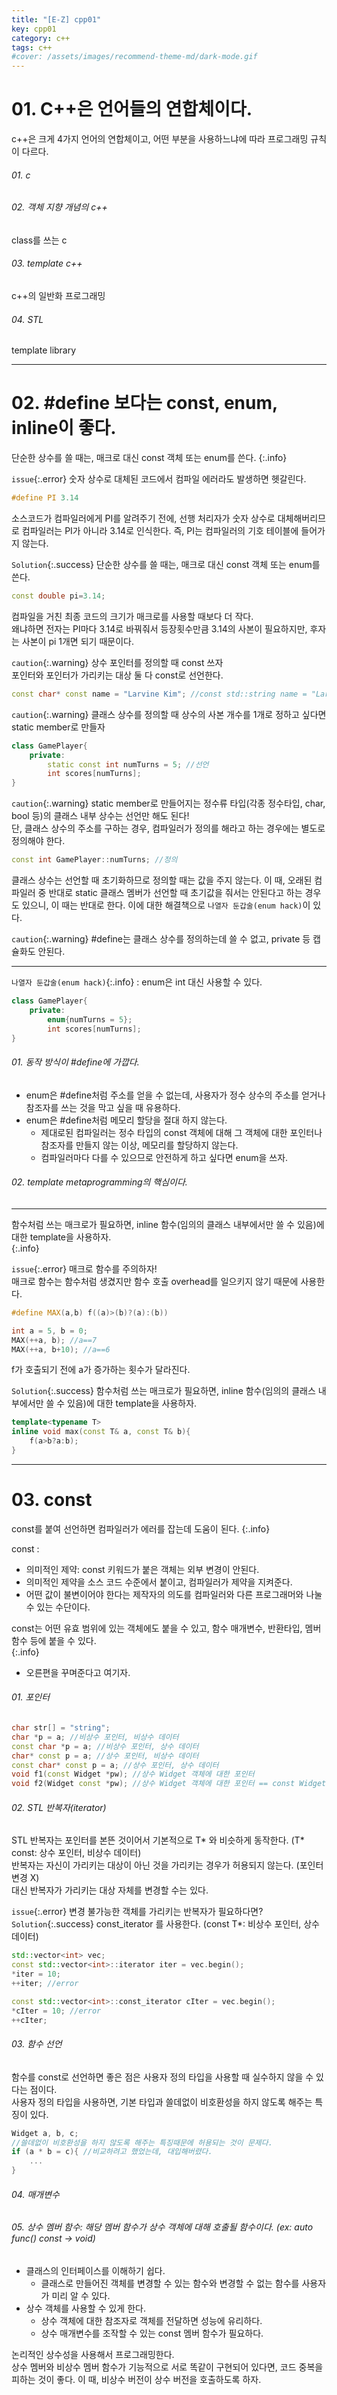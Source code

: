 ```yaml
---
title: "[E-Z] cpp01"
key: cpp01
category: c++
tags: c++
#cover: /assets/images/recommend-theme-md/dark-mode.gif
---
```


<!--more-->

# 01. C++은 언어들의 연합체이다.
c++은 크게 4가지 언어의 연합체이고, 어떤 부분을 사용하느냐에 따라 프로그래밍 규칙이 다르다.  

###### 01. c
###### 02. 객체 지향 개념의 c++
class를 쓰는 c

###### 03. template c++
c++의 일반화 프로그래밍  


###### 04. STL
template library  

---
# 02. #define 보다는 const, enum, inline이 좋다.
단순한 상수를 쓸 때는, 매크로 대신 const 객체 또는 enum를 쓴다. 
{:.info} 

`issue`{:.error} 숫자 상수로 대체된 코드에서 컴파일 에러라도 발생하면 헷갈린다.
```cpp
#define PI 3.14
```

소스코드가 컴파일러에게 PI를 알려주기 전에, 선행 처리자가 숫자 상수로 대체해버리므로 컴파일러는 PI가 아니라 3.14로 인식한다.
즉, PI는 컴파일러의 기호 테이블에 들어가지 않는다.

`Solution`{:.success} 단순한 상수를 쓸 때는, 매크로 대신 const 객체 또는 enum를 쓴다.  

```cpp
const double pi=3.14;
```

컴파일을 거친 최종 코드의 크기가 매크로를 사용할 때보다 더 작다.  
왜냐하면 전자는 PI마다 3.14로 바꿔줘서 등장횟수만큼 3.14의 사본이 필요하지만, 후자는 사본이 pi 1개면 되기 때문이다.  

`caution`{:.warning} 상수 포인터를 정의할 때 const 쓰자  
포인터와 포인터가 가리키는 대상 둘 다 const로 선언한다.  
```cpp
const char* const name = "Larvine Kim"; //const std::string name = "Larvine Kim";
```

`caution`{:.warning} 클래스 상수를 정의할 때 상수의 사본 개수를 1개로 정하고 싶다면 static member로 만들자  
```cpp
class GamePlayer{
    private:
        static const int numTurns = 5; //선언
        int scores[numTurns];
}
```

`caution`{:.warning} static member로 만들어지는 정수류 타입(각종 정수타입, char, bool 등)의 클래스 내부 상수는 선언만 해도 된다!  
단, 클래스 상수의 주소를 구하는 경우, 컴파일러가 정의를 해라고 하는 경우에는 별도로 정의해야 한다.  

```cpp 
const int GamePlayer::numTurns; //정의
```
클래스 상수는 선언할 때 초기화하므로 정의할 때는 값을 주지 않는다. 이 때, 오래된 컴파일러 중 반대로 static 클래스 멤버가 선언할 때 초기값을 줘서는 안된다고 하는 경우도 있으니, 
이 때는 반대로 한다. 이에 대한 해결책으로 `나열자 둔갑술(enum hack)`이 있다.      

`caution`{:.warning} #define는 클래스 상수를 정의하는데 쓸 수 없고, private 등 캡슐화도 안된다.  

---

`나열자 둔갑술(enum hack)`{:.info}
: enum은 int 대신 사용할 수 있다.  
```cpp
class GamePlayer{
    private:
        enum{numTurns = 5};
        int scores[numTurns];
}
```

###### 01. 동작 방식이 #define에 가깝다.
* enum은 #define처럼 주소를 얻을 수 없는데, 사용자가 정수 상수의 주소를 얻거나 참조자를 쓰는 것을 막고 싶을 때 유용하다.  
* enum은 #define처럼 메모리 할당을 절대 하지 않는다.  
  * 제대로된 컴파일러는 정수 타입의 const 객체에 대해 그 객체에 대한 포인터나 참조자를 만들지 않는 이상, 메모리를 할당하지 않는다.  
  * 컴파일러마다 다를 수 있으므로 안전하게 하고 싶다면 enum을 쓰자.  

###### 02. template metaprogramming의 핵심이다. 

---

함수처럼 쓰는 매크로가 필요하면, inline 함수(임의의 클래스 내부에서만 쓸 수 있음)에 대한 template을 사용하자.  
{:.info}

`issue`{:.error} 매크로 함수를 주의하자!  
매크로 함수는 함수처럼 생겼지만 함수 호출 overhead를 일으키지 않기 때문에 사용한다.  

```cpp
#define MAX(a,b) f((a)>(b)?(a):(b))

int a = 5, b = 0;
MAX(++a, b); //a==7
MAX(++a, b+10); //a==6
```
f가 호출되기 전에 a가 증가하는 횟수가 달라진다.

`Solution`{:.success} 함수처럼 쓰는 매크로가 필요하면, inline 함수(임의의 클래스 내부에서만 쓸 수 있음)에 대한 template을 사용하자.  

```cpp
template<typename T>
inline void max(const T& a, const T& b){
    f(a>b?a:b);
}
```

---
# 03. const
const를 붙여 선언하면 컴파일러가 에러를 잡는데 도움이 된다.
{:.info}

const
: 
- 의미적인 제약: const 키워드가 붙은 객체는 외부 변경이 안된다.
- 의미적인 제약을 소스 코드 수준에서 붙이고, 컴파일러가 제약을 지켜준다.
- 어떤 값이 불변이어야 한다는 제작자의 의도를 컴파일러와 다른 프로그래머와 나눌 수 있는 수단이다.

const는 어떤 유효 범위에 있는 객체에도 붙을 수 있고, 함수 매개변수, 반환타입, 멤버함수 등에 붙을 수 있다.  
{:.info}
- 오른편을 꾸며준다고 여기자.

###### 01. 포인터

```cpp
char str[] = "string";
char *p = a; //비상수 포인터, 비상수 데이터
const char *p = a; //비상수 포인터, 상수 데이터
char* const p = a; //상수 포인터, 비상수 데이터
const char* const p = a; //상수 포인터, 상수 데이터
void f1(const Widget *pw); //상수 Widget 객체에 대한 포인터
void f2(Widget const *pw); //상수 Widget 객체에 대한 포인터 == const Widget *
```

###### 02. STL 반복자(iterator)
STL 반복자는 포인터를 본뜬 것이어서 기본적으로 T* 와 비슷하게 동작한다. (T* const: 상수 포인터, 비상수 데이터)  
반복자는 자신이 가리키는 대상이 아닌 것을 가리키는 경우가 허용되지 않는다. (포인터 변경 X)  
대신 반복자가 가리키는 대상 자체를 변경할 수는 있다.  

`issue`{:.error} 변경 불가능한 객체를 가리키는 반복자가 필요하다면?  
`Solution`{:.success} const_iterator 를 사용한다. (const T*: 비상수 포인터, 상수 데이터)  

```cpp
std::vector<int> vec;
const std::vector<int>::iterator iter = vec.begin();
*iter = 10; 
++iter; //error

const std::vector<int>::const_iterator cIter = vec.begin();
*cIter = 10; //error
++cIter;
```

###### 03. 함수 선언
함수를 const로 선언하면 좋은 점은 사용자 정의 타입을 사용할 때 실수하지 않을 수 있다는 점이다.  
사용자 정의 타입을 사용하면, 기본 타입과 쓸데없이 비호환성을 하지 않도록 해주는 특징이 있다.  
```cpp
Widget a, b, c;
//쓸데없이 비호환성을 하지 않도록 해주는 특징때문에 허용되는 것이 문제다.
if (a * b = c){ //비교하려고 했었는데, 대입해버렸다.  
    ...
}
```

###### 04. 매개변수

###### 05. 상수 멤버 함수: 해당 멤버 함수가 상수 객체에 대해 호출될 함수이다. (ex: auto func() const -> void)
* 클래스의 인터페이스를 이해하기 쉽다.  
  * 클래스로 만들어진 객체를 변경할 수 있는 함수와 변경할 수 없는 함수를 사용자가 미리 알 수 있다.  
* 상수 객체를 사용할 수 있게 한다.
  * 상수 객체에 대한 참조자로 객체를 전달하면 성능에 유리하다. 
  * 상수 매개변수를 조작할 수 있는 const 멤버 함수가 필요하다. 


논리적인 상수성을 사용해서 프로그래밍한다.  
상수 멤버와 비상수 멤버 함수가 기능적으로 서로 똑같이 구현되어 있다면, 코드 중복을 피하는 것이 좋다. 
이 때, 비상수 버전이 상수 버전을 호출하도록 하자.  


